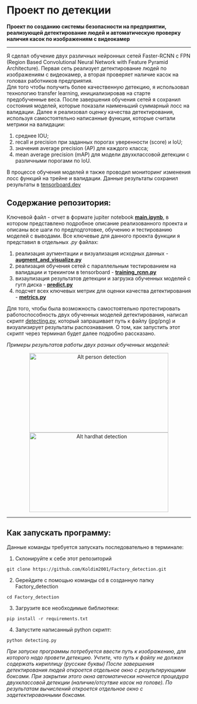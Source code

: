 # Проект по детекции
__Проект по созданию системы безопасности на предприятии, реализующей детектирование людей и автоматическую проверку наличия касок по изображениям с видеокамер__

---
Я сделал обучение двух различных нейронных сетей Faster-RCNN с FPN (Region Based Convolutional Neural Network with Feature Pyramid Architecture). Первая сеть реализует детектирование людей по изображениям с видеокамер, а вторая проверяет наличие касок на головах работников предприятия. <br> Для того чтобы получить более качественную детекцию, я использовал технологию transfer learning, инициализировав на старте предобученные веса. После завершения обучения сетей я сохранил состояния моделей, которые показали наименьший суммарный лосс на валидации.
Далее я реализовал оценку качества детектирования, используя самостоятельно написанные функции, которые считали метрики на валидации: 
1. среднее IOU;
2. recall и precision при заданных порогах уверенности (score) и IoU; 
3. значения average precision (AP) для каждого класса;
4. mean average precision (mAP) для модели двухклассовой детекции c различными порогами по IoU.<br>

В процессе обучения моделей я также проводил мониторинг изменения лосс функций на трейне и валидации. Данные результаты сохранил результаты в [tensorboard.dev](https://tensorboard.dev/experiment/rr43qafqQKyKP7CQ5r1RCA/#scalars&_smoothingWeight=0)<br>

## __Содержание репозитория:__
Ключевой файл - отчет в формате jupiter notebook [__main.ipynb__](https://github.com/Koldim2001/Factory_detection/blob/main/main.ipynb), в котором представлено подробное описание реализованного проекта и описаны все шаги по предподготовке, обучению и тестированию моделей с выводами. Все ключевые для данного проекта функции я представил в отдельных _.py_ файлах: 
1. реализация аугментации и визуализация исходных данных - [__augment_and_visualize.py__](https://github.com/Koldim2001/Factory_detection/blob/main/augment_and_visualize.py)
2. реализация обучения сетей с параллельным тестированием на валидации и трекингом в tensorboard - [__training_rcnn.py__](https://github.com/Koldim2001/Factory_detection/blob/main/training_rcnn.py)
3. визаулизация результатов детекции и загрузка обученных моделей с гугл диска - [__predict.py__](https://github.com/Koldim2001/Factory_detection/blob/main/predict.py)
4. подсчет всех ключевых метрик для оценки качества детектирования - [__metrics.py__](https://github.com/Koldim2001/Factory_detection/blob/main/metrics.py)

Для того, чтобы была возможность самостоятельно протестировать работоспособность двух обученных моделей детектирования, написал скрипт [detecting.py](https://github.com/Koldim2001/Factory_detection/blob/main/detecting.py), который запрашивает путь к файлу (jpg/png) и визуализирует результаты распознавания. О том, как запустить этот скрипт через терминал будет далее подробно рассказано.

_Примеры результатов работы двух разных обученных моделей:_

<div style="text-align:center;">
  <img src="https://drive.google.com/uc?id=1Dtu_bK9w5Hl65A6lETChuu1Ftz2wirUi" alt="Alt person detection" width="380" height="217">
  <img src="https://drive.google.com/uc?id=105RsKrPwpzGLTbyUYjKDsDRP0bd6IUIT" alt="Alt hardhat detection" width="380" height="217">
</div>

---

## Как запускать программу:
Данные команды требуется запускать последовательно в терминале:
1. Склонируйте к себе этот репозиторий 
```
git clone https://github.com/Koldim2001/Factory_detection.git
```
2. Gерейдите с помощью команды cd в созданную папку Factory_detection
```
cd Factory_detection
```
3. Загрузите все необходимые библиотеки:
```
pip install -r requirements.txt
```
4. Запустите написанный python скрипт:
```
python detecting.py
```

_При запуске программы потребуется ввести путь к изображению, для которого надо провети детекцию. Учтите, что путь к файлу не должен содержать кириллицу (русские буквы)
После завершения детектирования людей откроется отдельное окно с результирующими боксами. При закрытии этого окна
автоматически начнется процедура двухклассовой детекции (наличие/отсутвие касок на голове). По результатам вычислений откроется отдельное окно с задетектированными боксами.<br><br>_

